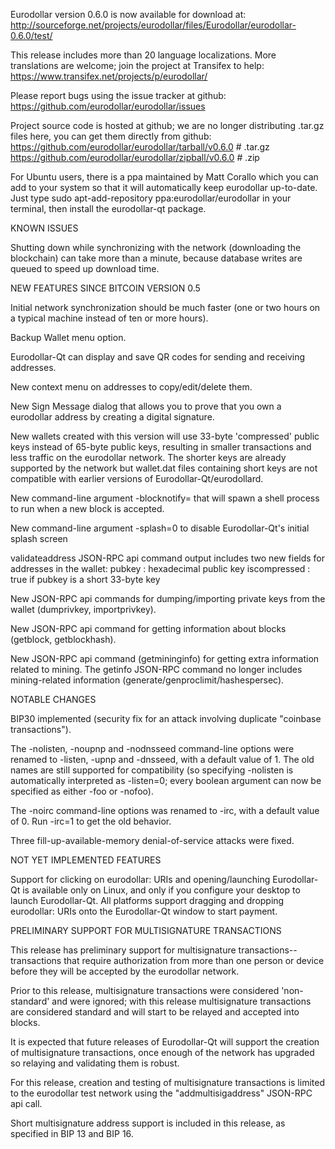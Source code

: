 Eurodollar version 0.6.0 is now available for download at:
http://sourceforge.net/projects/eurodollar/files/Eurodollar/eurodollar-0.6.0/test/

This release includes more than 20 language localizations.
More translations are welcome; join the
project at Transifex to help:
https://www.transifex.net/projects/p/eurodollar/

Please report bugs using the issue tracker at github:
https://github.com/eurodollar/eurodollar/issues

Project source code is hosted at github; we are no longer
distributing .tar.gz files here, you can get them
directly from github:
https://github.com/eurodollar/eurodollar/tarball/v0.6.0  # .tar.gz
https://github.com/eurodollar/eurodollar/zipball/v0.6.0  # .zip

For Ubuntu users, there is a ppa maintained by Matt Corallo which
you can add to your system so that it will automatically keep
eurodollar up-to-date.  Just type
sudo apt-add-repository ppa:eurodollar/eurodollar
in your terminal, then install the eurodollar-qt package.


KNOWN ISSUES

Shutting down while synchronizing with the network
(downloading the blockchain) can take more than a minute,
because database writes are queued to speed up download
time.


NEW FEATURES SINCE BITCOIN VERSION 0.5

Initial network synchronization should be much faster
(one or two hours on a typical machine instead of ten or more
hours).

Backup Wallet menu option.

Eurodollar-Qt can display and save QR codes for sending
and receiving addresses.

New context menu on addresses to copy/edit/delete them.

New Sign Message dialog that allows you to prove that you
own a eurodollar address by creating a digital
signature.

New wallets created with this version will
use 33-byte 'compressed' public keys instead of
65-byte public keys, resulting in smaller
transactions and less traffic on the eurodollar
network. The shorter keys are already supported
by the network but wallet.dat files containing
short keys are not compatible with earlier
versions of Eurodollar-Qt/eurodollard.

New command-line argument -blocknotify=<command>
that will spawn a shell process to run <command> 
when a new block is accepted.

New command-line argument -splash=0 to disable
Eurodollar-Qt's initial splash screen

validateaddress JSON-RPC api command output includes
two new fields for addresses in the wallet:
pubkey : hexadecimal public key
iscompressed : true if pubkey is a short 33-byte key

New JSON-RPC api commands for dumping/importing
private keys from the wallet (dumprivkey, importprivkey).

New JSON-RPC api command for getting information about
blocks (getblock, getblockhash).

New JSON-RPC api command (getmininginfo) for getting
extra information related to mining. The getinfo
JSON-RPC command no longer includes mining-related
information (generate/genproclimit/hashespersec).



NOTABLE CHANGES

BIP30 implemented (security fix for an attack involving
duplicate "coinbase transactions").

The -nolisten, -noupnp and -nodnsseed command-line
options were renamed to -listen, -upnp and -dnsseed,
with a default value of 1. The old names are still
supported for compatibility (so specifying -nolisten
is automatically interpreted as -listen=0; every
boolean argument can now be specified as either
-foo or -nofoo).

The -noirc command-line options was renamed to
-irc, with a default value of 0. Run -irc=1 to
get the old behavior.

Three fill-up-available-memory denial-of-service
attacks were fixed.


NOT YET IMPLEMENTED FEATURES

Support for clicking on eurodollar: URIs and
opening/launching Eurodollar-Qt is available only on Linux,
and only if you configure your desktop to launch
Eurodollar-Qt. All platforms support dragging and dropping
eurodollar: URIs onto the Eurodollar-Qt window to start
payment.


PRELIMINARY SUPPORT FOR MULTISIGNATURE TRANSACTIONS

This release has preliminary support for multisignature
transactions-- transactions that require authorization
from more than one person or device before they
will be accepted by the eurodollar network.

Prior to this release, multisignature transactions
were considered 'non-standard' and were ignored;
with this release multisignature transactions are
considered standard and will start to be relayed
and accepted into blocks.

It is expected that future releases of Eurodollar-Qt
will support the creation of multisignature transactions,
once enough of the network has upgraded so relaying
and validating them is robust.

For this release, creation and testing of multisignature
transactions is limited to the eurodollar test network using
the "addmultisigaddress" JSON-RPC api call.

Short multisignature address support is included in this
release, as specified in BIP 13 and BIP 16.
